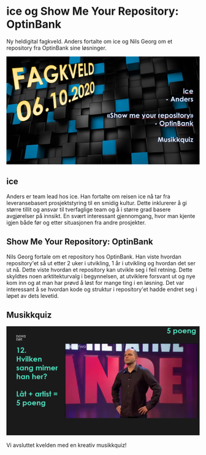 # ice og Show Me Your Repository: OptinBank

Ny heldigital fagkveld. Anders fortalte om ice og Nils Georg om et repository fra OptinBank sine løsninger.

![Fagkveld](https://github.com/novanet/fagkvelder/blob/master/docs/20201006/content/fagkveld.png)

## ice

Anders er team lead hos ice. Han fortalte om reisen ice nå tar fra leveransebasert prosjektstyring til en smidig kultur. Dette inklurerer å gi større tillit og ansvar til tverfaglige team og å i større grad basere avgjørelser på innsikt. En svært interessant gjennomgang, hvor man kjente igjen både før og etter situasjonen fra andre prosjekter.

## Show Me Your Repository: OptinBank

Nils Georg fortale om et repository hos OptinBank. Han viste hvordan repository'et så ut etter 2 uker i utvikling, 1 år i utvikling og hvordan det ser ut nå. Dette viste hvordan et repository kan utvikle seg i feil retning. Dette skyldtes noen arktitekturvalg i begynnelsen, at utviklere forsvant ut og nye kom inn og at man har prøvd å løst for mange ting i en løsning. Det var interessant å se hvordan kode og struktur i repository'et hadde endret seg i løpet av dets levetid.

## Musikkquiz

![Musikkquiz](https://github.com/novanet/fagkvelder/blob/master/docs/20201006/content/quiz.png)

Vi avsluttet kvelden med en kreativ musikkquiz!
